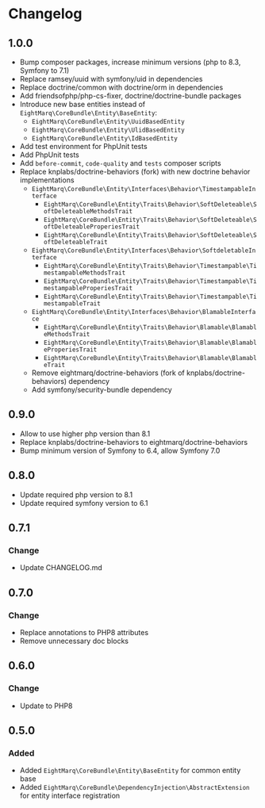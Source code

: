# Changelog

## 1.0.0

* Bump composer packages, increase minimum versions (php to 8.3, Symfony to 7.1)
* Replace ramsey/uuid with symfony/uid in dependencies
* Replace doctrine/common with doctrine/orm in dependencies
* Add friendsofphp/php-cs-fixer, doctrine/doctrine-bundle packages
* Introduce new base entities instead of `EightMarq\CoreBundle\Entity\BaseEntity`:  
  * `EightMarq\CoreBundle\Entity\UuidBasedEntity`
  * `EightMarq\CoreBundle\Entity\UlidBasedEntity`
  * `EightMarq\CoreBundle\Entity\IdBasedEntity` 
* Add test environment for PhpUnit tests
* Add PhpUnit tests 
* Add `before-commit`, `code-quality` and `tests` composer scripts 
* Replace knplabs/doctrine-behaviors (fork) with new doctrine behavior implementations
  * `EightMarq\CoreBundle\Entity\Interfaces\Behavior\TimestampableInterface`
    * `EightMarq\CoreBundle\Entity\Traits\Behavior\SoftDeleteable\SoftDeleteableMethodsTrait`
    * `EightMarq\CoreBundle\Entity\Traits\Behavior\SoftDeleteable\SoftDeleteableProperiesTrait`
    * `EightMarq\CoreBundle\Entity\Traits\Behavior\SoftDeleteable\SoftDeleteableTrait`
  * `EightMarq\CoreBundle\Entity\Interfaces\Behavior\SoftdeletableInterface`
    * `EightMarq\CoreBundle\Entity\Traits\Behavior\Timestampable\TimestampableMethodsTrait`
    * `EightMarq\CoreBundle\Entity\Traits\Behavior\Timestampable\TimestampableProperiesTrait`
    * `EightMarq\CoreBundle\Entity\Traits\Behavior\Timestampable\TimestampableTrait` 
  * `EightMarq\CoreBundle\Entity\Interfaces\Behavior\BlamableInterface`
    * `EightMarq\CoreBundle\Entity\Traits\Behavior\Blamable\BlamableMethodsTrait`
    * `EightMarq\CoreBundle\Entity\Traits\Behavior\Blamable\BlamableProperiesTrait`
    * `EightMarq\CoreBundle\Entity\Traits\Behavior\Blamable\BlamableTrait`
  * Remove eightmarq/doctrine-behaviors (fork of knplabs/doctrine-behaviors) dependency
  * Add symfony/security-bundle dependency

## 0.9.0

* Allow to use higher php version than 8.1
* Replace knplabs/doctrine-behaviors to eightmarq/doctrine-behaviors
* Bump minimum version of Symfony to 6.4, allow Symfony 7.0

## 0.8.0

* Update required php version to 8.1
* Update required symfony version to 6.1

## 0.7.1

### Change 

* Update CHANGELOG.md

## 0.7.0

### Change

* Replace annotations to PHP8 attributes
* Remove unnecessary doc blocks

## 0.6.0

### Change

* Update to PHP8

## 0.5.0

### Added

* Added `EightMarq\CoreBundle\Entity\BaseEntity` for common entity base
* Added `EightMarq\CoreBundle\DependencyInjection\AbstractExtension` for entity interface registration